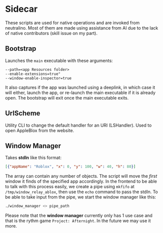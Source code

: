 # Sidecar

These scripts are used for native operations and are invoked from neutralino. Most of them are made using assistance from AI due to the lack of native contributors (skill issue on my part).

## Bootstrap

Launches the `main` executable with these arguments:
```
--path=<app Resources folder>
--enable-extensions=true"
--window-enable-inspector=true
```

It also captures if the app was launched using a deeplink, in which case it will either, launch the app, or re-launch the main executable if it is already open. The bootstrap will exit once the main executable exits.

## UrlScheme

Utility CLI to change the default handler for an URI (LSHandler). Used to open AppleBlox from the website.

## Window Manager

Takes **stdIn** like this format:
```json
[{"appName": "Roblox", "x": 0, "y": 100, "w": 40, "h": 80}]
```
The array can contain any number of objects. The script will move the *first* window it finds of the specified app accordingly. In the frontend to be able to talk with this process easily, we create a pipe using `mkfifo` at `/tmp/window_relay_ablox`, then use the `echo` command to pass the stdIn. To be able to take input from the pipe, we start the window manager like this:

```bash
./window_manager <> pipe_path
```

Please note that the **window manager** currently only has 1 use case and that is the rythm game `Project: Afternight`. In the future we may use it more.